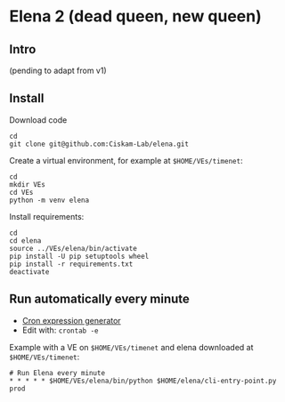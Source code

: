 # Elena 2 (dead queen, new queen)

## Intro

(pending to adapt from v1)


## Install

Download code

```shell
cd
git clone git@github.com:Ciskam-Lab/elena.git
```

Create a virtual environment, for example at `$HOME/VEs/timenet`:

```shell
cd
mkdir VEs
cd VEs
python -m venv elena
```

Install requirements:

```shell
cd
cd elena
source ../VEs/elena/bin/activate
pip install -U pip setuptools wheel
pip install -r requirements.txt
deactivate
```


## Run automatically every minute

- [Cron expression generator](https://crontab.cronhub.io/)
- Edit with: `crontab -e`

Example with a VE on `$HOME/VEs/timenet` and elena downloaded at `$HOME/VEs/timenet`:

```shell
# Run Elena every minute
* * * * * $HOME/VEs/elena/bin/python $HOME/elena/cli-entry-point.py prod
```

